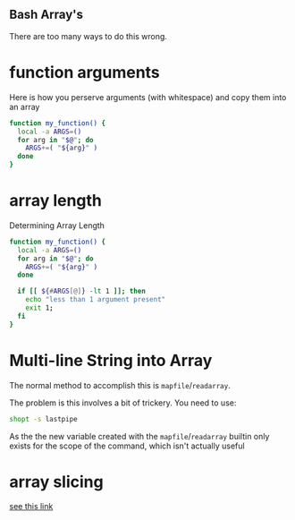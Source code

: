Bash Array's
---

There are too many ways to do this wrong.

# function arguments

Here is how you perserve arguments (with whitespace)
and copy them into an array

```bash
function my_function() {
  local -a ARGS=()
  for arg in "$@"; do
    ARGS+=( "${arg}" )
  done
}
```

# array length

Determining Array Length

```bash
function my_function() {
  local -a ARGS=()
  for arg in "$@"; do
    ARGS+=( "${arg}" )
  done

  if [[ ${#ARGS[@]} -lt 1 ]]; then
    echo "less than 1 argument present"
    exit 1;
  fi
}
```

# Multi-line String into Array

The normal method to accomplish this is `mapfile`/`readarray`. 

The problem is this involves a bit of trickery. You need to use:

```bash
shopt -s lastpipe
```

As the the new variable created with the `mapfile`/`readarray`
builtin only exists for the scope of the command, which isn't
actually useful

# array slicing

[see this link](https://gist.github.com/steakknife/8294792)
